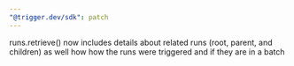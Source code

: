 ```yaml
---
"@trigger.dev/sdk": patch
---
```


runs.retrieve() now includes details about related runs (root, parent, and children) as well how how the runs were triggered and if they are in a batch
